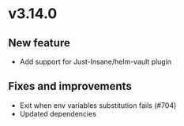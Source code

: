 # v3.14.0

## New feature

- Add support for Just-Insane/helm-vault plugin

## Fixes and improvements

- Exit when env variables substitution fails (#704)
- Updated dependencies
